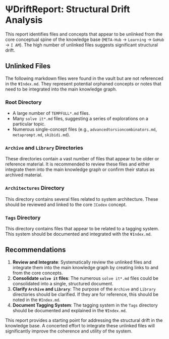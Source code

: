 # ΨDriftReport: Structural Drift Analysis

This report identifies files and concepts that appear to be unlinked from the core conceptual spine of the knowledge base (`META-Hub` -> `Learning` -> `GoHub` -> `I AM`). The high number of unlinked files suggests significant structural drift.

## Unlinked Files

The following markdown files were found in the vault but are not referenced in the `ΨIndex.md`. They represent potential orphaned concepts or notes that need to be integrated into the main knowledge graph.

### Root Directory

*   A large number of `TEMPFULL*.md` files.
*   Many `solve it*.md` files, suggesting a series of explorations on a particular topic.
*   Numerous single-concept files (e.g., `advancedtorsioncombinators.md`, `metaprompt.md`, `skibidi.md`).

### `Archive` and `Library` Directories

These directories contain a vast number of files that appear to be older or reference material. It is recommended to review these files and either integrate them into the main knowledge graph or confirm their status as archived material.

### `Architectures` Directory

This directory contains several files related to system architecture. These should be reviewed and linked to the core `ΞCodex` concept.

### `Tags` Directory

This directory contains files that appear to be related to a tagging system. This system should be documented and integrated with the `ΨIndex.md`.

## Recommendations

1.  **Review and Integrate**: Systematically review the unlinked files and integrate them into the main knowledge graph by creating links to and from the core concepts.
2.  **Consolidate `solve it` files**: The numerous `solve it*.md` files could be consolidated into a single, structured document.
3.  **Clarify `Archive` and `Library`**: The purpose of the `Archive` and `Library` directories should be clarified. If they are for reference, this should be noted in the `ΨIndex.md`.
4.  **Document Tagging System**: The tagging system in the `Tags` directory should be documented and explained in the `ΨIndex.md`.

This report provides a starting point for addressing the structural drift in the knowledge base. A concerted effort to integrate these unlinked files will significantly improve the coherence and utility of the system.
